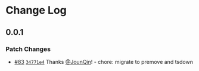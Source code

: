 # Change Log

## 0.0.1

### Patch Changes

- [#83](https://github.com/un-ts/lib-boilerplate/pull/83) [`34771e4`](https://github.com/un-ts/lib-boilerplate/commit/34771e46fbf5de4c0448d5e9017c10704aef9cd1) Thanks [@JounQin](https://github.com/JounQin)! - chore: migrate to premove and tsdown
